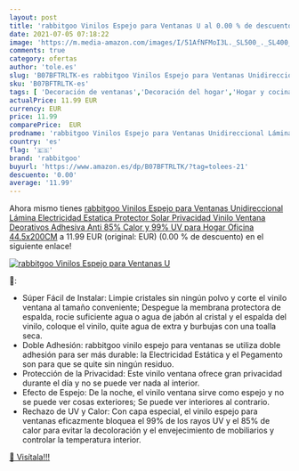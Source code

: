 ```yaml
---
layout: post
title: 'rabbitgoo Vinilos Espejo para Ventanas U al 0.00 % de descuento'
date: 2021-07-05 07:18:22
image: 'https://m.media-amazon.com/images/I/51AfNFMoI3L._SL500_._SL400_.jpg'
comments: true
category: ofertas
author: 'tole.es'
slug: 'B07BFTRLTK-es rabbitgoo Vinilos Espejo para Ventanas Unidireccional...'
sku: 'B07BFTRLTK-es'
tags: [ 'Decoración de ventanas','Decoración del hogar','Hogar y cocina','Película para ventanas','protector','rabbitgoo','solar', ]
actualPrice: 11.99 EUR
currency: EUR
price: 11.99
comparePrice:  EUR
prodname: 'rabbitgoo Vinilos Espejo para Ventanas Unidireccional Lámina Electricidad Estatica Protector Solar Privacidad Vinilo Ventana Deorativos Adhesiva Anti 85% Calor y 99% UV para Hogar Oficina 44.5x200CM'
country: 'es'
flag: '🇪🇸'
brand: 'rabbitgoo'
buyurl: 'https://www.amazon.es/dp/B07BFTRLTK/?tag=tolees-21'
descuento: '0.00'
average: '11.99'
---
```


Ahora mismo tienes [rabbitgoo Vinilos Espejo para Ventanas Unidireccional Lámina Electricidad Estatica Protector Solar Privacidad Vinilo Ventana Deorativos Adhesiva Anti 85% Calor y 99% UV para Hogar Oficina 44.5x200CM](https://www.amazon.es/dp/B07BFTRLTK/?tag=tolees-21) a 11.99 EUR (original:  EUR) (0.00 %  de descuento) en el siguiente enlace!

[![rabbitgoo Vinilos Espejo para Ventanas U](https://m.media-amazon.com/images/I/51AfNFMoI3L._SL500_._SL400_.jpg)](https://www.amazon.es/dp/B07BFTRLTK/?tag=tolees-21)

🔎:

- Súper Fácil de Instalar: Limpie cristales sin ningún polvo y corte el vinilo ventana al tamaño conveniente; Despegue la membrana protectora de espalda, rocie suficiente agua o agua de jabón al cristal y el espalda del vinilo, coloque el vinilo, quite agua de extra y burbujas con una toalla seca.
- Doble Adhesión: rabbitgoo vinilo espejo para ventanas se utiliza doble adhesión para ser más durable: la Electricidad Estática y el Pegamento son para que se quite sin ningún residuo.
- Protección de la Privacidad: Este vinilo ventana ofrece gran privacidad durante el día y no se puede ver nada al interior.
- Efecto de Espejo: De la noche, el vinilo ventana sirve como espejo y no se puede ver cosas exteriores; Se puede ver interiores al contrario.
- Rechazo de UV y Calor: Con capa especial, el vinilo espejo para ventanas eficazmente bloquea el 99% de los rayos UV y el 85% de calor para evitar la decoloración y el envejecimiento de mobiliarios y controlar la temperatura interior.

[🛒 Visítala!!!](https://www.amazon.es/dp/B07BFTRLTK/?tag=tolees-21)
